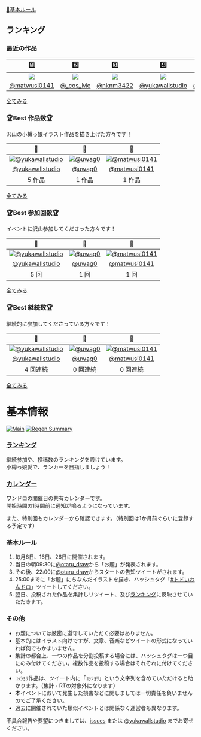 ﻿[📝基本ルール](#基本ルール)

## ランキング

### 最近の作品

| 1️⃣ | 2️⃣ | 3️⃣ | 4️⃣ | 5️⃣ | 6️⃣ | 7️⃣ | 8️⃣ | 9️⃣ | 🔟 |
| :---: | :---: | :---: | :---: | :---: | :---: | :---: | :---: | :---: | :---: |
| [![](https://pbs.twimg.com/media/FTsHKb6akAE-y5b.jpg:thumb)](https://twitter.com/matwusi0141/status/1529824814923681794) | [![](https://pbs.twimg.com/media/FTsHkc5aUAA7Jjh.jpg:thumb)](https://twitter.com/_cos_Me/status/1529824825694650368) | [![](https://pbs.twimg.com/media/FTsTi6pUAAEBUrF.jpg:thumb)](https://twitter.com/nknm3422/status/1529839549001527296) | [![](https://pbs.twimg.com/tweet_video_thumb/FTs8DDKaIAAOsTb.jpg:thumb)](https://twitter.com/yukawallstudio/status/1529883083520245760) | [![](https://pbs.twimg.com/media/FTteELFaAAAuYM7.jpg:thumb)](https://twitter.com/shishi10_n/status/1529919981068365824) | [![](https://pbs.twimg.com/media/FS5zWdeUsAADwD8.jpg:thumb)](https://twitter.com/yukawallstudio/status/1526285621060284416) | [![](https://pbs.twimg.com/media/FSGUcjEVkAAVhUw.jpg:thumb)](https://twitter.com/yukawallstudio/status/1522662093018701827) | [![](https://pbs.twimg.com/media/FRSh77oUcAU6WS0.jpg:thumb)](https://twitter.com/yukawallstudio/status/1519018789584523264) | [![](https://pbs.twimg.com/media/FQebG33akAQXDPi.png:thumb)](https://twitter.com/uwag0/status/1515350555656593414) | [![](https://pbs.twimg.com/media/FQfESJsaQAEnOy2.jpg:thumb)](https://twitter.com/yukawallstudio/status/1515401282970058753) |
| [@matwusi0141](https://twitter.com/matwusi0141) | [@_cos_Me](https://twitter.com/_cos_Me) | [@nknm3422](https://twitter.com/nknm3422) | [@yukawallstudio](https://twitter.com/yukawallstudio) | [@shishi10_n](https://twitter.com/shishi10_n) | [@yukawallstudio](https://twitter.com/yukawallstudio) | [@yukawallstudio](https://twitter.com/yukawallstudio) | [@yukawallstudio](https://twitter.com/yukawallstudio) | [@uwag0](https://twitter.com/uwag0) | [@yukawallstudio](https://twitter.com/yukawallstudio) |


[全てみる](recentry)


### 🏆Best 作品数🏆

沢山の小樽っ娘イラスト作品を描き上げた方々です！

| 🥇 | 🥈 | 🥉 |
| :---: | :---: | :---: |
| [![@yukawallstudio](https://pbs.twimg.com/profile_images/950043565232611328/_YQtygm4_bigger.jpg)](https://twitter.com/yukawallstudio) | [![@uwag0](https://pbs.twimg.com/profile_images/505203180431360000/JXmdpqS-_bigger.jpeg)](https://twitter.com/uwag0) | [![@matwusi0141](https://pbs.twimg.com/profile_images/1527193201073098752/7xgP63gw_bigger.jpg)](https://twitter.com/matwusi0141) |
| [@yukawallstudio](https://twitter.com/yukawallstudio) | [@uwag0](https://twitter.com/uwag0) | [@matwusi0141](https://twitter.com/matwusi0141) |
| 5 作品 | 1 作品 | 1 作品 |

[全てみる](post_rank)

### 🏆Best 参加回数🏆

イベントに沢山参加してくださった方々です！

| 🥇 | 🥈 | 🥉 |
| :---: | :---: | :---: |
| [![@yukawallstudio](https://pbs.twimg.com/profile_images/950043565232611328/_YQtygm4_bigger.jpg)](https://twitter.com/yukawallstudio) | [![@uwag0](https://pbs.twimg.com/profile_images/505203180431360000/JXmdpqS-_bigger.jpeg)](https://twitter.com/uwag0) | [![@matwusi0141](https://pbs.twimg.com/profile_images/1527193201073098752/7xgP63gw_bigger.jpg)](https://twitter.com/matwusi0141) |
| [@yukawallstudio](https://twitter.com/yukawallstudio) | [@uwag0](https://twitter.com/uwag0) | [@matwusi0141](https://twitter.com/matwusi0141) |
| 5 回 | 1 回 | 1 回 |

[全てみる](entry_rank)

### 🏆Best 継続数🏆

継続的に参加してくださっている方々です！

| 🥇 | 🥈 | 🥉 |
| :---: | :---: | :---: |
| [![@yukawallstudio](https://pbs.twimg.com/profile_images/950043565232611328/_YQtygm4_bigger.jpg)](https://twitter.com/yukawallstudio) | [![@uwag0](https://pbs.twimg.com/profile_images/505203180431360000/JXmdpqS-_bigger.jpeg)](https://twitter.com/uwag0) | [![@matwusi0141](https://pbs.twimg.com/profile_images/1527193201073098752/7xgP63gw_bigger.jpg)](https://twitter.com/matwusi0141) |
| [@yukawallstudio](https://twitter.com/yukawallstudio) | [@uwag0](https://twitter.com/uwag0) | [@matwusi0141](https://twitter.com/matwusi0141) |
| 4 回連続 | 0 回連続 | 0 回連続 |

[全てみる](continue_rank)

# 基本情報

[![Main](https://github.com/wallstudio/OtaruOneDrawing/actions/workflows/main.yml/badge.svg)](https://github.com/wallstudio/OtaruOneDrawing/actions/workflows/main.yml)
[![Regen Summary](https://github.com/wallstudio/OtaruOneDrawing/actions/workflows/regen_summary.yml/badge.svg)](https://github.com/wallstudio/OtaruOneDrawing/actions/workflows/regen_summary.yml)

### [ランキング](https://wallstudio.github.io/OtaruOneDrawing/)

継続参加や、投稿数のランキングを設けています。  
小樽っ娘愛で、ランカーを目指しましょう！

### [カレンダー](https://calendar.google.com/calendar/u/1?cid=MjIzMjZtYmcxY2JkODhiaTVzN2U5Y2tsYmdAZ3JvdXAuY2FsZW5kYXIuZ29vZ2xlLmNvbQ)

ワンドロの開催日の共有カレンダーです。  
開始時間の1時間前に通知が鳴るようになっています。

また、特別回もカレンダーから確認できます。（特別回は1か月前ぐらいに登録する予定です）

### 基本ルール

1. 毎月6日、16日、26日に開催されます。
1. 当日の朝09:30に[@otaru_draw](https://twitter.com/otaru_draw)から「お題」が発表されます。
1. その後、22:00に[@otaru_draw](https://twitter.com/otaru_draw)からスタートの告知ツイートがされます。
1. 25:00までに「お題」にちなんだイラストを描き、ハッシュタグ「[#トドいわんドロ](https://twitter.com/hashtag/トドいわんドロ)」ツイートしてください。
1. 翌日、投稿された作品を集計しリツイート、及び[ランキング](https://wallstudio.github.io/OtaruOneDrawing/)に反映させていただきます。

### その他

- お題については厳密に遵守していただく必要はありません。
- 基本的にはイラスト向けですが、文章、音楽などツイートの形式になっていれば何でもかまいません。
- 集計の都合上、一つの作品を分割投稿する場合には、ハッシュタグは一つ目にのみ付けてください。複数作品を投稿する場合はそれぞれに付けてください。
- ｺｯｼｮﾘ作品は、ツイート内に「ｺｯｼｮﾘ」という文字列を含めていただけると助かります。（集計・RTの対象外になります）
- 本イベントにおいて発生した損害などに関しましては一切責任を負いませんのでご了承ください。
- 過去に開催されていた類似イベントとは関係なく運営者も異なります。

不具合報告や要望につきましては、[issues](https://github.com/wallstudio/OtaruOneDrawing/issues) または [@yukawallstudio](https://twitter.com/yukawallstudio/) までお寄せください。